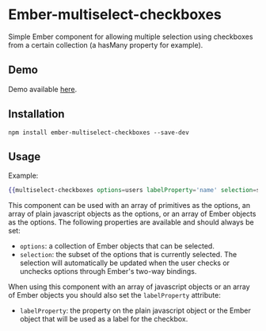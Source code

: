 # Ember-multiselect-checkboxes

Simple Ember component for allowing multiple selection using checkboxes from a certain collection (a hasMany property
for example).

## Demo
Demo available [here](https://rsschermer.github.io/ember-multiselect-checkboxes/).

## Installation

`npm install ember-multiselect-checkboxes --save-dev`

## Usage

Example:

``` handlebars
{{multiselect-checkboxes options=users labelProperty='name' selection=selectedUsers}}
```

This component can be used with an array of primitives as the options, an array of plain javascript objects as the
options, or an array of Ember objects as the options. The following properties are available and should always be set:

* `options`: a collection of Ember objects that can be selected.
* `selection`: the subset of the options that is currently selected. The selection will automatically be updated when
  the user checks or unchecks options through Ember's two-way bindings.

When using this component with an array of javascript objects or an array of Ember objects you should also set the
`labelProperty` attribute:

* `labelProperty`: the property on the plain javascript object or the Ember object that will be used as a label for the
  checkbox.
